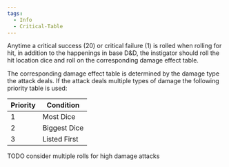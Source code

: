 ```yaml
---
tags:
  - Info
  - Critical-Table
---
```

Anytime a critical success (20) or critical failure (1) is rolled when rolling for hit, in addition to the happenings in base D&D, the instigator should roll the hit location dice and roll on the corresponding damage effect table.

The corresponding damage effect table is determined by the damage type the attack deals. If the attack deals multiple types of damage the following priority table is used:

| Priority | Condition    |
| -------- | ------------ |
| 1        | Most Dice    |
| 2        | Biggest Dice |
| 3        | Listed First |


TODO consider multiple rolls for high damage attacks

